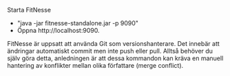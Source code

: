 Starta FitNesse
* "java -jar fitnesse-standalone.jar -p 9090"
* Öppna http://localhost:9090.

FitNesse är uppsatt att använda Git som versionshanterare.
Det innebär att ändringar automatiskt commit men inte push eller pull.
Alltså behöver du själv göra detta, anledningen är att dessa kommandon
kan kräva en manuell hantering av konflikter mellan olika författare
(merge conflict).
